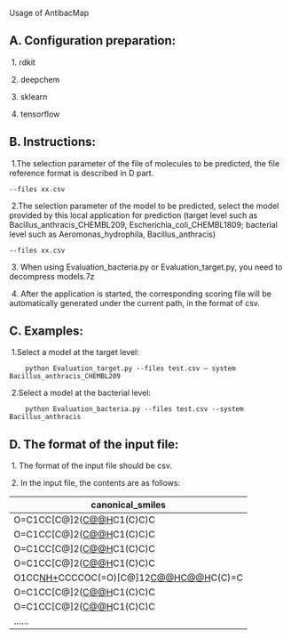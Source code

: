 Usage of AntibacMap



## A. Configuration preparation:

​			1. rdkit

​			2. deepchem

​			3. sklearn

​			4. tensorflow



## B. Instructions:
​			1.The selection parameter of the file of molecules to be predicted, the file reference format is described in D part.
```
--files xx.csv
```
​			2.The selection parameter of the model to be predicted, select the model provided by this local application for prediction (target level such as Bacillus_anthracis_CHEMBL209, Escherichia_coli_CHEMBL1809; bacterial level such as Aeromonas_hydrophila, Bacillus_anthracis)
```
--files xx.csv
```

​			3. When using Evaluation_bacteria.py or Evaluation_target.py, you need to decompress models.7z

​			4. After the application is started, the corresponding scoring file will be automatically generated under the current path, in the format of csv.



## C. Examples:

​			1.Select a model at the target level:

```
	python Evaluation_target.py --files test.csv – system Bacillus_anthracis_CHEMBL209
```

​			2.Select a model at the bacterial level:

```
	python Evaluation_bacteria.py --files test.csv --system Bacillus_anthracis
```



## D. The format of the input file:

​			 1. The format of the input file should be csv.

​			 2. In the input file, the contents are as follows:

|canonical_smiles                                                                                                                 |
|---------------------------------------------------------------------------------------------------------------------------|
| O=C1CC[C@]2([C@@H](CC[C@@]3([C@@H]2CC[C@@H]2[C@@H]4[C@@](CC[C@]23C)(CC[C@H]4C(C)=C)C(=O)[O-])C)C1(C)C)C                   |
| O=C1CC[C@]2([C@@H](CC[C@@]3([C@@H]2CC[C@@H]2[C@@H]4[C@@](CC[C@]23C)(CC[C@H]4C(C)=C)C(OCCCC[NH+](CC)CC)=O)C)C1(C)C)C       |
| O=C1CC[C@]2([C@@H](CC[C@@]3([C@@H]2CC[C@@H]2[C@@H]4[C@@](CC[C@]23C)(CC[C@H]4C(C)=C)C(OCCCC[NH+]2CCCC2)=O)C)C1(C)C)C       |
| O=C1CC[C@]2([C@@H](CC[C@@]3([C@@H]2CC[C@@H]2[C@@H]4[C@@](CC[C@]23C)(CC[C@H]4C(C)=C)C(OCCCC[NH+]2CCCCC2)=O)C)C1(C)C)C      |
| O1CC[NH+](CC1)CCCCOC(=O)[C@]12[C@@H]([C@H]3CC[C@H]4[C@](CC[C@@H]5[C@@]4(CCC(=O)C5(C)C)C)(C)[C@@]3(CC1)C)[C@@H](CC2)C(C)=C |
| O=C1CC[C@]2([C@@H](CC[C@@]3([C@@H]2CC[C@@H]2[C@@H]4[C@@](CC[C@]23C)(CC[C@H]4C(C)=C)C(OCCC[NH+](CC)CC)=O)C)C1(C)C)C        |
| O=C1CC[C@]2([C@@H](CC[C@@]3([C@@H]2CC[C@@H]2[C@@H]4[C@@](CC[C@]23C)(CC[C@H]4C(C)=C)C(OCCC[NH+]2CCCC2)=O)C)C1(C)C)C        |
| ……                                                                                                                        |

